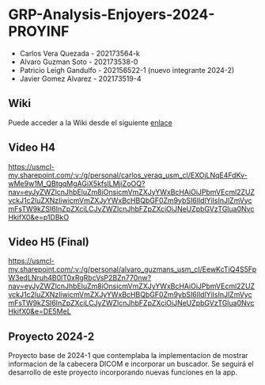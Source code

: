 # GRP-Analysis-Enjoyers-2024-PROYINF

- Carlos Vera Quezada - 202173564-k
- Alvaro Guzman Soto - 202173538-0
- Patricio Leigh Gandulfo - 202156522-1 (nuevo integrante 2024-2)
- Javier Gomez Alvarez - 202173519-4
  
## Wiki

Puede acceder a la Wiki desde el siguiente [enlace](https://github.com/LaCalmaInc/GRP-Analysis-Enjoyers-2024-PROYINF/wiki)

## Video H4

https://usmcl-my.sharepoint.com/:v:/g/personal/carlos_veraq_usm_cl/EXOjLNqE4FdKv-wMe9w1M_QBtgqMgAGiX5kfslLMjiZoOQ?nav=eyJyZWZlcnJhbEluZm8iOnsicmVmZXJyYWxBcHAiOiJPbmVEcml2ZUZvckJ1c2luZXNzIiwicmVmZXJyYWxBcHBQbGF0Zm9ybSI6IldlYiIsInJlZmVycmFsTW9kZSI6InZpZXciLCJyZWZlcnJhbFZpZXciOiJNeUZpbGVzTGlua0NvcHkifX0&e=p1DBkO


## Video H5 (Final)
https://usmcl-my.sharepoint.com/:v:/g/personal/alvaro_guzmans_usm_cl/EewKcTiQ4S5FpW3edLNruh4B0lT0xRgRbcVsP2BZn770nw?nav=eyJyZWZlcnJhbEluZm8iOnsicmVmZXJyYWxBcHAiOiJPbmVEcml2ZUZvckJ1c2luZXNzIiwicmVmZXJyYWxBcHBQbGF0Zm9ybSI6IldlYiIsInJlZmVycmFsTW9kZSI6InZpZXciLCJyZWZlcnJhbFZpZXciOiJNeUZpbGVzTGlua0NvcHkifX0&e=DE5MeL

## Proyecto 2024-2
Proyecto base de 2024-1 que contemplaba la implementacion de mostrar informacion de la cabecera DICOM e incorporar un buscador. Se seguirá el desarrollo de este proyecto incorporando nuevas funciones en la app.
